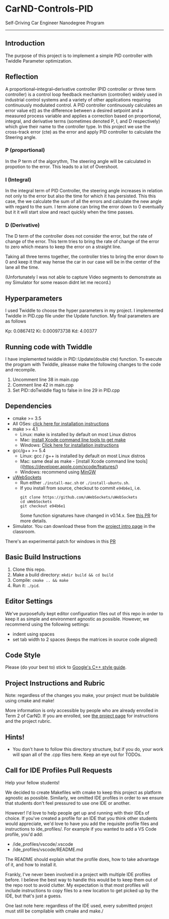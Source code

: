 # CarND-Controls-PID
Self-Driving Car Engineer Nanodegree Program

---
## Introduction
The purpose of this project is to implement a simple PID controller with Twiddle Parameter optimization. 

## Reflection
A proportional–integral–derivative controller (PID controller or three term controller) is a control loop feedback mechanism (controller) widely used in industrial control systems and a variety of other applications requiring continuously modulated control. A PID controller continuously calculates an error value e(t) as the difference between a desired setpoint and a measured process variable and applies a correction based on proportional, integral, and derivative terms (sometimes denoted P, I, and D respectively) which give their name to the controller type. In this project we use the cross-track error (cte) as the error and apply PID controller to calculate the Steering angle. 

### P (proportional)
In the P term of the algorythm, The steering angle will be calculated in propotion to the error. This leads to a lot of Overshoot.

### I (Integral)
In the integral term of PID Controller, the steering angle increases in relation not only to the error but also the time for which it has persisted. This this case, the we calculate the sum of all the errors and calculate the new angle with regard to the sum. I term alone can bring the error down to 0 eventually but it it will start slow and react quickly when the time passes. 

### D (Derivative)
The D term of the controller does not consider the error, but the rate of change of the error. This term tries to bring the rate of change of the error to zero which means to keep the error on a straight line. 

Taking all three terms together, the controller tries to bring the error down to 0 and keep it that way hense the car in our case will be in the center of the lane all the time. 

(Unfortunately I was not able to capture Video segments to demonstrate as my Simulator for some reason didnt let me record.)

## Hyperparameters
I used Twiddle to choose the hyper parameters in my project. I implemented Twiddle in PID.cpp file under the Update function.  My final parameters are as follows

Kp: 0.0867412 
Ki: 0.000973738 
Kd: 4.00377

## Running code with Twiddle
I have implemented twiddle in PID::Update(double cte) function. To execute the program with Twiddle, pleasse make the following changes to the code and recompile.

1. Uncomment line 38 in main.cpp
2. Comment line 42 in main.cpp
3. Set PID::doTwiddle flag to false in line 29 in PID.cpp

## Dependencies

* cmake >= 3.5
 * All OSes: [click here for installation instructions](https://cmake.org/install/)
* make >= 4.1
  * Linux: make is installed by default on most Linux distros
  * Mac: [install Xcode command line tools to get make](https://developer.apple.com/xcode/features/)
  * Windows: [Click here for installation instructions](http://gnuwin32.sourceforge.net/packages/make.htm)
* gcc/g++ >= 5.4
  * Linux: gcc / g++ is installed by default on most Linux distros
  * Mac: same deal as make - [install Xcode command line tools]((https://developer.apple.com/xcode/features/)
  * Windows: recommend using [MinGW](http://www.mingw.org/)
* [uWebSockets](https://github.com/uWebSockets/uWebSockets)
  * Run either `./install-mac.sh` or `./install-ubuntu.sh`.
  * If you install from source, checkout to commit `e94b6e1`, i.e.
    ```
    git clone https://github.com/uWebSockets/uWebSockets 
    cd uWebSockets
    git checkout e94b6e1
    ```
    Some function signatures have changed in v0.14.x. See [this PR](https://github.com/udacity/CarND-MPC-Project/pull/3) for more details.
* Simulator. You can download these from the [project intro page](https://github.com/udacity/self-driving-car-sim/releases) in the classroom.

There's an experimental patch for windows in this [PR](https://github.com/udacity/CarND-PID-Control-Project/pull/3)

## Basic Build Instructions

1. Clone this repo.
2. Make a build directory: `mkdir build && cd build`
3. Compile: `cmake .. && make`
4. Run it: `./pid`. 

## Editor Settings

We've purposefully kept editor configuration files out of this repo in order to
keep it as simple and environment agnostic as possible. However, we recommend
using the following settings:

* indent using spaces
* set tab width to 2 spaces (keeps the matrices in source code aligned)

## Code Style

Please (do your best to) stick to [Google's C++ style guide](https://google.github.io/styleguide/cppguide.html).

## Project Instructions and Rubric

Note: regardless of the changes you make, your project must be buildable using
cmake and make!

More information is only accessible by people who are already enrolled in Term 2
of CarND. If you are enrolled, see [the project page](https://classroom.udacity.com/nanodegrees/nd013/parts/40f38239-66b6-46ec-ae68-03afd8a601c8/modules/f1820894-8322-4bb3-81aa-b26b3c6dcbaf/lessons/e8235395-22dd-4b87-88e0-d108c5e5bbf4/concepts/6a4d8d42-6a04-4aa6-b284-1697c0fd6562)
for instructions and the project rubric.

## Hints!

* You don't have to follow this directory structure, but if you do, your work
  will span all of the .cpp files here. Keep an eye out for TODOs.

## Call for IDE Profiles Pull Requests

Help your fellow students!

We decided to create Makefiles with cmake to keep this project as platform
agnostic as possible. Similarly, we omitted IDE profiles in order to we ensure
that students don't feel pressured to use one IDE or another.

However! I'd love to help people get up and running with their IDEs of choice.
If you've created a profile for an IDE that you think other students would
appreciate, we'd love to have you add the requisite profile files and
instructions to ide_profiles/. For example if you wanted to add a VS Code
profile, you'd add:

* /ide_profiles/vscode/.vscode
* /ide_profiles/vscode/README.md

The README should explain what the profile does, how to take advantage of it,
and how to install it.

Frankly, I've never been involved in a project with multiple IDE profiles
before. I believe the best way to handle this would be to keep them out of the
repo root to avoid clutter. My expectation is that most profiles will include
instructions to copy files to a new location to get picked up by the IDE, but
that's just a guess.

One last note here: regardless of the IDE used, every submitted project must
still be compilable with cmake and make./
